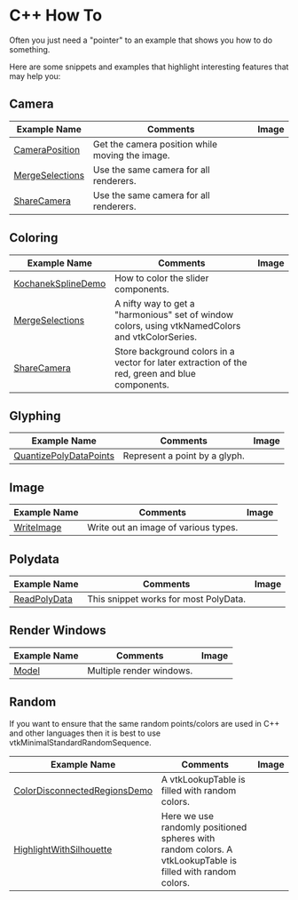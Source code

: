 # C++ How To

Often you just need a "pointer" to an example that shows you how to do something.

Here are some snippets and examples that highlight interesting features that may help you:

## Camera

| Example Name | Comments | Image |
| -------------- | ---------------------- | ------- |
[CameraPosition](/Cxx/Snippets/CameraPosition) | Get the camera position while moving the image.
[MergeSelections](/Cxx/PolyData/MergeSelections) | Use the same camera for all renderers.
[ShareCamera](/Cxx/Utilities/ShareCamera) | Use the same camera for all renderers.

## Coloring

| Example Name | Comments | Image |
| -------------- | ---------------------- | ------- |
[KochanekSplineDemo](/Cxx/PolyData/KochanekSplineDemo) | How to color the slider components.
[MergeSelections](/Cxx/PolyData/MergeSelections) | A nifty way to get a "harmonious" set of window colors, using vtkNamedColors and vtkColorSeries.
[ShareCamera](/Cxx/Utilities/ShareCamera) | Store background colors in a vector for later extraction of the red, green and blue components.

## Glyphing

| Example Name | Comments | Image |
| -------------- | ---------------------- | ------- |
[QuantizePolyDataPoints](/Cxx/PolyData/QuantizePolyDataPoints) | Represent a point by a glyph.

## Image

| Example Name | Comments | Image |
| -------------- | ---------------------- | ------- |
[WriteImage](/Cxx/Snippets/WriteImage) | Write out an image of various types.

## Polydata

| Example Name | Comments | Image |
| -------------- | ---------------------- | ------- |
[ReadPolyData](/Cxx/Snippets/ReadPolyData) | This snippet works for most PolyData.

## Render Windows

| Example Name | Comments | Image |
| -------------- | ---------------------- | ------- |
[Model](/Cxx/Rendering/Model) | Multiple render windows.

## Random

If you want to ensure that the same random points/colors are used in C++ and other languages then it is best to use vtkMinimalStandardRandomSequence.

| Example Name | Comments | Image |
| -------------- | ---------------------- | ------- |
[ColorDisconnectedRegionsDemo](/Cxx/PolyData/ColorDisconnectedRegionsDemo) | A vtkLookupTable is filled with random colors.
[HighlightWithSilhouette](/Cxx/Picking/HighlightWithSilhouette) | Here we use randomly positioned spheres with random colors. A vtkLookupTable is filled with random colors.
